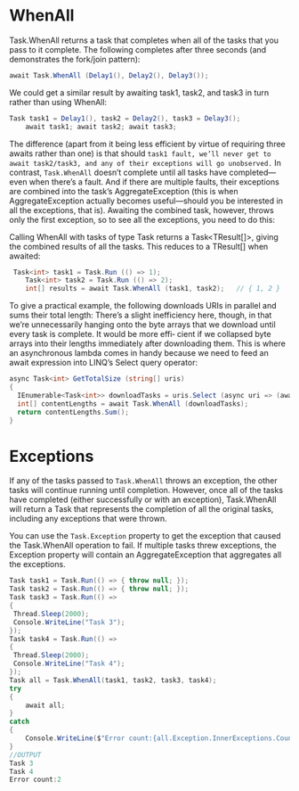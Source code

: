 # WhenAll
Task.WhenAll returns a task that completes when all of the tasks that you pass to it complete. The following completes after three seconds (and demonstrates the fork/join pattern):

```c#
await Task.WhenAll (Delay1(), Delay2(), Delay3());
```
We could get a similar result by awaiting task1, task2, and task3 in turn rather
than using WhenAll:
```c#
Task task1 = Delay1(), task2 = Delay2(), task3 = Delay3();
    await task1; await task2; await task3;
```
The difference (apart from it being less efficient by virtue of requiring three awaits rather than one) is that should `task1 fault, we’ll never get to await task2/task3, and any of their exceptions will go unobserved.`
In contrast, `Task.WhenAll` doesn’t complete until all tasks have completed—even when there’s a fault. And if there are multiple faults, their exceptions are combined into the task’s AggregateException (this is when AggregateException actually becomes useful—should you be interested in all the exceptions, that is). Awaiting the combined task, however, throws only the first exception, so to see all the exceptions, you need to do this:

Calling WhenAll with tasks of type Task<TResult> returns a Task<TResult[]>, giving the combined results of all the tasks. This reduces to a TResult[] when awaited:
```c#
 Task<int> task1 = Task.Run (() => 1);
    Task<int> task2 = Task.Run (() => 2);
    int[] results = await Task.WhenAll (task1, task2);   // { 1, 2 }
```
To give a practical example, the following downloads URIs in parallel and sums their total length:
There’s a slight inefficiency here, though, in that we’re unnecessarily hanging onto the byte arrays that we download until every task is complete. It would be more effi‐ cient if we collapsed byte arrays into their lengths immediately after downloading them. This is where an asynchronous lambda comes in handy because we need to feed an await expression into LINQ’s Select query operator:
```c#
async Task<int> GetTotalSize (string[] uris)
{
  IEnumerable<Task<int>> downloadTasks = uris.Select (async uri => (await new WebClient().DownloadDataTaskAsync (uri)).Length);
  int[] contentLengths = await Task.WhenAll (downloadTasks);
  return contentLengths.Sum();
}
```

# Exceptions
If any of the tasks passed to `Task.WhenAll` throws an exception, the other tasks will continue running until completion. However, once all of the tasks have completed (either successfully or with an exception), Task.WhenAll will return a Task that represents the completion of all the original tasks, including any exceptions that were thrown.

You can use the `Task.Exception` property to get the exception that caused the Task.WhenAll operation to fail. If multiple tasks threw exceptions, the Exception property will contain an AggregateException that aggregates all the exceptions.

```c#
Task task1 = Task.Run(() => { throw null; });
Task task2 = Task.Run(() => { throw null; });
Task task3 = Task.Run(() =>
{
 Thread.Sleep(2000);
 Console.WriteLine("Task 3");
});
Task task4 = Task.Run(() =>
{
 Thread.Sleep(2000);
 Console.WriteLine("Task 4");
});
Task all = Task.WhenAll(task1, task2, task3, task4);
try
{
    await all;
}
catch
{
    Console.WriteLine($"Error count:{all.Exception.InnerExceptions.Count}");
}
//OUTPUT
Task 3
Task 4
Error count:2

```

